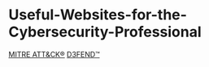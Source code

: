 # Useful-Websites-for-the-Cybersecurity-Professional
[MITRE ATT&CK®](https://attack.mitre.org/)
[D3FEND™](https://d3fend.mitre.org/)
